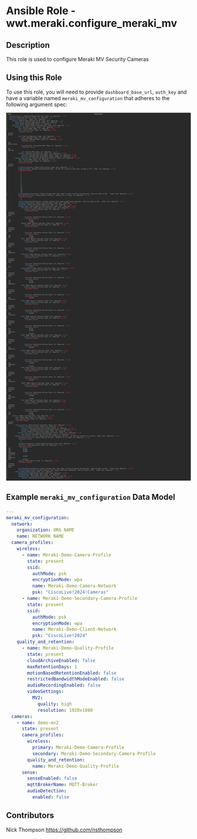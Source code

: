 # Ansible Role - wwt.meraki.configure_meraki_mv

## Description

This role is used to configure Meraki MV Security Cameras

## Using this Role

To use this role, you will need to provide `dashboard_base_url`, `auth_key` and have a variable named `meraki_mv_configuration` that adheres to the following argument spec:

![Argument Spec](./assets/configure_meraki_mv.svg)

## Example `meraki_mv_configuration` Data Model

```yaml
---
meraki_mv_configuration:
  network:
    organization: ORG NAME
    name: NETWORK NAME
  camera_profiles:
    wireless:
      - name: Meraki-Demo-Camera-Profile
        state: present
        ssid:
          authMode: psk
          encryptionMode: wpa
          name: Meraki-Demo-Camera-Network
          psk: "CiscoLive!2024!Cameras"
      - name: Meraki-Demo-Secondary-Camera-Profile
        state: present
        ssid:
          authMode: psk
          encryptionMode: wpa
          name: Meraki-Demo-Client-Network
          psk: "CiscoLive!2024"
    quality_and_retention:
      - name: Meraki-Demo-Quality-Profile
        state: present
        cloudArchiveEnabled: false
        maxRetentionDays: 1
        motionBasedRetentionEnabled: false
        restrictedBandwidthModeEnabled: false
        audioRecordingEnabled: false
        videoSettings:
          MV2:
            quality: high
            resolution: 1920x1080
  cameras:
    - name: demo-mv2
      state: present
      camera_profiles:
        wireless:
          primary: Meraki-Demo-Camera-Profile
          secondary: Meraki-Demo-Secondary-Camera-Profile
        quality_and_retention:
          name: Meraki-Demo-Quality-Profile
      sense:
        senseEnabled: false
        mqttBrokerName: MQTT-Broker
        audioDetection:
          enabled: false
```

## Contributors

Nick Thompson <https://github.com/nsthompson>
